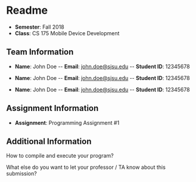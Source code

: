 # Readme

- **Semester**: Fall 2018
- **Class**: CS 175 Mobile Device Development

## Team Information

- **Name**: John Doe
-- **Email**: john.doe@sjsu.edu
-- **Student ID**: 12345678

- **Name**: John Doe
-- **Email**: john.doe@sjsu.edu
-- **Student ID**: 12345678

- **Name**: John Doe
-- **Email**: john.doe@sjsu.edu
-- **Student ID**: 12345678

## Assignment Information
- **Assignment**: Programming Assignment #1

## Additional Information

How to compile and execute your program?

What else do you want to let your professor / TA know about this submission?
